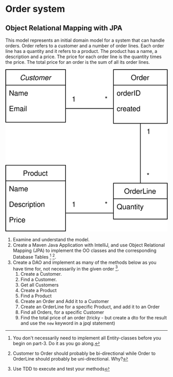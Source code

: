 # Order system

## Object Relational Mapping with JPA

This model represents an initial domain model for a system that can
handle orders. Order refers to a customer and a number of order lines.
Each order line has a quantity and it refers to a product.
The product has a name, a description and a price. 
The price for each order line is the quantity times the price.
The total price for an order is the sum of all its order lines.

![Domain model](../images/JPA_Order_Exercise_Domain.svg)

1. Examine and understand the model.
2. Create a Maven Java Application with IntelliJ, and use Object Relational Mapping (JPA) to implement the OO classes and the corresponding Database Tables [^1] [^2].
3. Create a DAO and implement as many of the methods below as you have time for, not necessarily in the given order [^3].
    1. Create a Customer.
    2. Find a Customer.
    3. Get all Customers
    4. Create a Product
    5. Find a Product
    6. Create an Order and Add it to a Customer
    7. Create an OrderLine for a specific Product, and add it to an Order
    8. Find all Orders, for a specific Customer
    9. Find the total price of an order (tricky - but create a dto for the result and use the `new` keyword in a jpql statement)

[^1]: You don't necessarily need to implement all Entity-classes
before you begin on part-3. Do it as you go along.
[^2]: Customer to Order should probably be bi-directional while
Order to OrderLine should probably be uni-directional. Why?
[^3]: Use TDD to execute and test your methods
